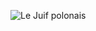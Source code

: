 ![Le Juif polonais](https://upload.wikimedia.org/wikipedia/commons/thumb/5/58/Gauguin%2C_Paul_-_Landscape_near_Arles_-_Google_Art_Project.jpg/350px-Gauguin%2C_Paul_-_Landscape_near_Arles_-_Google_Art_Project.jpg)